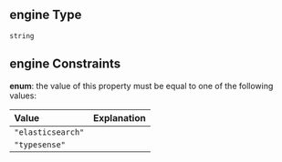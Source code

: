 ## engine Type

`string`

## engine Constraints

**enum**: the value of this property must be equal to one of the following values:

| Value             | Explanation |
| :---------------- | :---------- |
| `"elasticsearch"` |             |
| `"typesense"`     |             |
